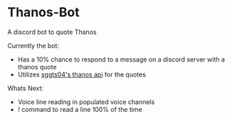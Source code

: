 # Thanos-Bot
 A discord bot to quote Thanos

Currently the bot:
 * Has a 10% chance to respond to a message on a discord server with a thanos quote 
 * Utilizes [sggts04's thanos api](https://github.com/sggts04/thanosapi) for the quotes
 
 
Whats Next:
  * Voice line reading in populated voice channels
  * ! command to read a line 100% of the time
